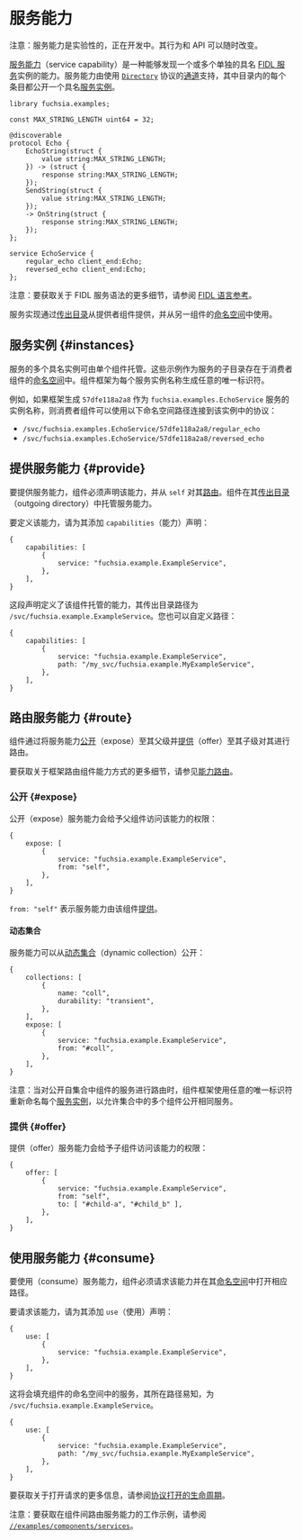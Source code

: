 <!--
# Service capabilities
 -->
# 服务能力

<!--
Caution: service capabilities are experimental and in development. Their
behavior and APIs could change at any time.
 -->
注意：服务能力是实验性的，正在开发中。其行为和 API 可以随时改变。

<!--
A [service capability][glossary.service-capability] is a capability that
enables discovery of one or more individually named
[FIDL service][glossary.service] instances. Service capabilities are backed by
a [glossary.channel] that speaks the [`Directory`][directory.fidl] protocol,
where each entry in the directory exposes a named [service instance](#instances).
 -->
[服务能力][glossary.service-capability]（service capability）是一种能够发现一个或多个单独的具名 [FIDL 服务][glossary.service]实例的能力。服务能力由使用 [`Directory`][directory.fidl] 协议的[通道][glossary.channel]支持，其中目录内的每个条目都公开一个具名[服务实例](#instances)。

```fidl
library fuchsia.examples;

const MAX_STRING_LENGTH uint64 = 32;

@discoverable
protocol Echo {
    EchoString(struct {
        value string:MAX_STRING_LENGTH;
    }) -> (struct {
        response string:MAX_STRING_LENGTH;
    });
    SendString(struct {
        value string:MAX_STRING_LENGTH;
    });
    -> OnString(struct {
        response string:MAX_STRING_LENGTH;
    });
};

service EchoService {
    regular_echo client_end:Echo;
    reversed_echo client_end:Echo;
};
```

<!--
Note: For more details on FIDL service syntax, see the
[FIDL language reference][fidl-reference].
 -->
注意：要获取关于 FIDL 服务语法的更多细节，请参阅 [FIDL 语言参考][fidl-reference]。

<!--
Service implementations are served from provider components using the
[outgoing directory][glossary.outgoing-directory] and consumed from another
component's [namespace][glossary.namespace].
 -->
服务实现通过[传出目录][glossary.outgoing-directory]从提供者组件提供，并从另一组件的[命名空间][glossary.namespace]中使用。

<!--
## Service instances {#instances}
 -->
## 服务实例 {#instances}

<!--
Multiple named instances of a service can be hosted by a single component.
These are present in the [namespace][glossary.namespace] of the consuming
component as subdirectories of the service.
The component framework generates an arbitrary, unique identifier for each
service instance name.
 -->
服务的多个具名实例可由单个组件托管。这些示例作为服务的子目录存在于消费者组件的[命名空间][glossary.namespace]中。组件框架为每个服务实例名称生成任意的唯一标识符。

<!--
For example, if the framework generates `57dfe118a2a8` as the instance name of
the `fuchsia.examples.EchoService` service, a consuming component could connect
to the protocols in that instance using the following namespace paths:
 -->
例如，如果框架生成 `57dfe118a2a8` 作为 `fuchsia.examples.EchoService` 服务的实例名称，则消费者组件可以使用以下命名空间路径连接到该实例中的协议：

- `/svc/fuchsia.examples.EchoService/57dfe118a2a8/regular_echo`
- `/svc/fuchsia.examples.EchoService/57dfe118a2a8/reversed_echo`

<!--
## Providing service capabilities {#provide}
 -->
## 提供服务能力 {#provide}

<!--
To provide a service capability, a component must declare the capability and
[route](#route) it from `self`. The component hosts the service capability in
its [outgoing directory][glossary.outgoing-directory].
 -->
要提供服务能力，组件必须声明该能力，并从 `self` 对其[路由](#route)。组件在其[传出目录][glossary.outgoing-directory]（outgoing directory）中托管服务能力。

<!--
To define the capability, add a `capabilities` declaration for it:
 -->
要定义该能力，请为其添加 `capabilities`（能力）声明：

```json5
{
    capabilities: [
        {
            service: "fuchsia.example.ExampleService",
        },
    ],
}
```

<!--
This defines a capability hosted by this component whose outgoing directory path
is `/svc/fuchsia.example.ExampleService`. You can also customize the path:
 -->
这段声明定义了该组件托管的能力，其传出目录路径为 `/svc/fuchsia.example.ExampleService`。您也可以自定义路径：

```json5
{
    capabilities: [
        {
            service: "fuchsia.example.ExampleService",
            path: "/my_svc/fuchsia.example.MyExampleService",
        },
    ],
}
```

<!--
## Routing service capabilities {#route}
 -->
## 路由服务能力 {#route}

<!--
Components route service capabilities by [exposing](#expose) them to their
parent and [offering](#offer) them to their children.
 -->
组件通过将服务能力[公开](#expose)（expose）至其父级并[提供](#offer)（offer）至其子级对其进行路由。

<!--
For more details on how the framework routes component capabilities,
see [capability routing][capability-routing].
 -->
要获取关于框架路由组件能力方式的更多细节，请参见[能力路由][capability-routing]。

<!--
### Exposing {#expose}
 -->
### 公开 {#expose}

<!--
Exposing a service capability gives the component's parent access to that
capability:
 -->
公开（expose）服务能力会给予父组件访问该能力的权限：

```json5
{
    expose: [
        {
            service: "fuchsia.example.ExampleService",
            from: "self",
        },
    ],
}
```

<!--
The `from: "self"` directive means that the service capability is
[provided](#provide) by this component.
 -->
`from: "self"` 表示服务能力由该组件[提供](#provide)。

<!--
#### Dynamic collections
 -->
#### 动态集合

<!--
A service capability can be exposed from a [dynamic collection][collection]:
 -->
服务能力可以从[动态集合][collection]（dynamic collection）公开：

```json5
{
    collections: [
        {
            name: "coll",
            durability: "transient",
        },
    ],
    expose: [
        {
            service: "fuchsia.example.ExampleService",
            from: "#coll",
        },
    ],
}
```

<!--
Note: When routing services exposed from components in the collection, the
component framework renames each [service instance](#instances) with an
arbitrary, unique identifier to allow multiple components in the collection to
expose the same service.
 -->
注意：当对公开自集合中组件的服务进行路由时，组件框架使用任意的唯一标识符重新命名每个[服务实例](#instances)，以允许集合中的多个组件公开相同服务。

<!--
### Offering {#offer}
 -->
### 提供 {#offer}

<!--
Offering a service capability gives a child component access to that
capability:
 -->
提供（offer）服务能力会给予子组件访问该能力的权限：

```json5
{
    offer: [
        {
            service: "fuchsia.example.ExampleService",
            from: "self",
            to: [ "#child-a", "#child_b" ],
        },
    ],
}
```

<!--
## Consuming service capabilities {#consume}
 -->
## 使用服务能力 {#consume}

<!--
To consume a service capability, the component must request the capability and
open the corresponding path in its [namespace][glossary.namespace].
 -->
要使用（consume）服务能力，组件必须请求该能力并在其[命名空间][glossary.namespace]中打开相应路径。

<!--
To request the capability, add a `use` declaration for it:
 -->
要请求该能力，请为其添加 `use`（使用）声明：

```json5
{
    use: [
        {
            service: "fuchsia.example.ExampleService",
        },
    ],
}
```

<!--
This populates the service in the component's namespace at the well-known path
`/svc/fuchsia.example.ExampleService`. You can also customize the path:
 -->
这将会填充组件的命名空间中的服务，其所在路径易知，为 `/svc/fuchsia.example.ExampleService`。

```json5
{
    use: [
        {
            service: "fuchsia.example.ExampleService",
            path: "/my_svc/fuchsia.example.MyExampleService",
        },
    ],
}
```

<!--
For more information about the open request, see
[life of a protocol open][life-of-a-protocol-open].
 -->
要获取关于打开请求的更多信息，请参阅[协议打开的生命周期][life-of-a-protocol-open]。

<!--
Note: For a working example of routing a service capability between components,
see [`//examples/components/services`][routing-example].
 -->
注意：要获取在组件间路由服务能力的工作示例，请参阅 [`//examples/components/services`][routing-example]。

[glossary.channel]: /glossary/README.md#channel
[glossary.namespace]: /glossary/README.md#namespace
[glossary.outgoing-directory]: /glossary/README.md#outgoing-directory
[glossary.protocol]: /glossary/README.md#protocol
[glossary.service]: /glossary/README.md#service
[glossary.service-capability]: /glossary/README.md#service-capability
[capability-routing]: /concepts/components/v2/capabilities/README.md#routing
[collection]: /concepts/components/v2/realms.md#collections
[fidl-reference]: /reference/fidl/language/language.md
[life-of-a-protocol-open]: /concepts/components/v2/capabilities/life_of_a_protocol_open.md
[directory.fidl]: https://fuchsia.dev/reference/fidl/fuchsia.io#Directory
[realm.fidl]: https://fuchsia.dev/reference/fidl/fuchsia.sys2#Realm
[routing-example]: /examples/components/services
